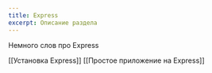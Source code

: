 ```yaml
---
title: Express
excerpt: Описание раздела
---
```

Немного слов про Express

[[Установка Express]]
[[Простое приложение на Express]]